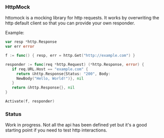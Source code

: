 ### HttpMock

httomock is a mocking library for http requests. It works by overwriting the
http default client so that you can provide your own responder.

Example:

```go
var resp *http.Response
var err error

f := func() { resp, err = http.Get("http://example.com") }

responder := func(req *http.Request) (*http.Response, error) {
   if req.URL.Host == "example.com" {
     return &http.Response{Status: "200", Body:
     NewBody("Hello, World!")}, nil
   }
   return &http.Response{}, nil
}

Activate(f, responder)
```

### Status

Work in progress. Not all the api has been defined yet but it's a good starting
point if you need to test http interactions.
